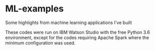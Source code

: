 # ML-examples
Some highlights from machine learning applications I've built

These codes were run on IBM Watson Studio with the free Python 3.6 environment, except for the codes requiring Apache Spark where the minimum configuration was used.
